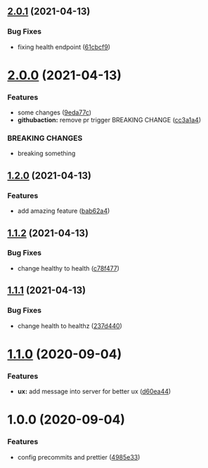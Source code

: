 ## [2.0.1](https://github.com/martincrb/fastify-graphql/compare/v2.0.0...v2.0.1) (2021-04-13)

### Bug Fixes

- fixing health endpoint ([61cbcf9](https://github.com/martincrb/fastify-graphql/commit/61cbcf9b8bdbeb7df2fefaf5d1083e09c6c60408))

# [2.0.0](https://github.com/martincrb/fastify-graphql/compare/v1.2.0...v2.0.0) (2021-04-13)

### Features

- some changes ([9eda77c](https://github.com/martincrb/fastify-graphql/commit/9eda77c684c7f5c1cb151ee7c0359c126fbdccc0))
- **githubaction:** remove pr trigger BREAKING CHANGE ([cc3a1a4](https://github.com/martincrb/fastify-graphql/commit/cc3a1a4908c70d219be1c8e464770ae3797c398c))

### BREAKING CHANGES

- breaking something

## [1.2.0](https://github.com/martincrb/fastify-graphql/compare/v1.1.2...v1.2.0) (2021-04-13)

### Features

- add amazing feature ([bab62a4](https://github.com/martincrb/fastify-graphql/commit/bab62a4d5ca2bab384dda48127f01a0d408d6f74))

## [1.1.2](https://github.com/martincrb/fastify-graphql/compare/v1.1.1...v1.1.2) (2021-04-13)

### Bug Fixes

- change healthy to health ([c78f477](https://github.com/martincrb/fastify-graphql/commit/c78f4772ea95154470897dfde7b2cac2265c28ad))

## [1.1.1](https://github.com/martincrb/fastify-graphql/compare/v1.1.0...v1.1.1) (2021-04-13)

### Bug Fixes

- change health to healthz ([237d440](https://github.com/martincrb/fastify-graphql/commit/237d4404c1e4eed178187dd73bbc1a765e53ac87))

# [1.1.0](https://github.com/martincrb/fastify-graphql/compare/v1.0.0...v1.1.0) (2020-09-04)

### Features

- **ux:** add message into server for better ux ([d60ea44](https://github.com/martincrb/fastify-graphql/commit/d60ea44086507170cab6ecd4e4c9fcb3f38ac52e))

# 1.0.0 (2020-09-04)

### Features

- config precommits and prettier ([4985e33](https://github.com/martincrb/fastify-graphql/commit/4985e33a4185fdda675ad42c250bb9bf0fa50ca6))
